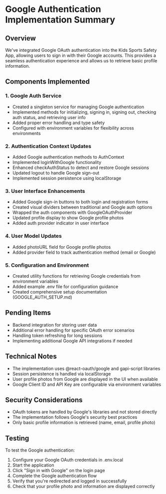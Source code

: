 # Google Authentication Implementation Summary

## Overview
We've integrated Google OAuth authentication into the Kids Sports Safety App, allowing users to sign in with their Google accounts. This provides a seamless authentication experience and allows us to retrieve basic profile information.

## Components Implemented

### 1. Google Auth Service
- Created a singleton service for managing Google authentication
- Implemented methods for initializing, signing in, signing out, checking auth status, and retrieving user info
- Added proper error handling and type safety
- Configured with environment variables for flexibility across environments

### 2. Authentication Context Updates
- Added Google authentication methods to AuthContext
- Implemented loginWithGoogle functionality
- Enhanced checkAuthStatus to detect and restore Google sessions
- Updated logout to handle Google sign-out
- Implemented session persistence using localStorage

### 3. User Interface Enhancements
- Added Google sign-in buttons to both login and registration forms
- Created visual dividers between traditional and Google auth options
- Wrapped the auth components with GoogleOAuthProvider
- Updated profile display to show Google profile photos
- Added auth provider indicator in user interface

### 4. User Model Updates
- Added photoURL field for Google profile photos
- Added provider field to track authentication method (email or Google)

### 5. Configuration and Environment
- Created utility functions for retrieving Google credentials from environment variables
- Added example .env file for configuration guidance
- Created comprehensive setup documentation (GOOGLE_AUTH_SETUP.md)

## Pending Items
- Backend integration for storing user data
- Additional error handling for specific OAuth error scenarios
- Handling token refreshing for long sessions
- Implementing additional Google API integrations if needed

## Technical Notes
- The implementation uses @react-oauth/google and gapi-script libraries
- Session persistence is handled via localStorage
- User profile photos from Google are displayed in the UI when available
- Google Client ID and API Key are configurable via environment variables

## Security Considerations
- OAuth tokens are handled by Google's libraries and not stored directly
- The implementation follows Google's security best practices
- Only basic profile information is retrieved (name, email, profile photo)

## Testing
To test the Google authentication:
1. Configure your Google OAuth credentials in .env.local
2. Start the application
3. Click "Sign in with Google" on the login page
4. Complete the Google authentication flow
5. Verify that you're redirected and logged in successfully
6. Check that your profile photo and information are displayed correctly
